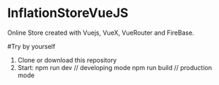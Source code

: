 # InflationStoreVueJS
Online Store created with Vuejs, VueX, VueRouter and FireBase. 

#Try by yourself
1. Clone or download this repository
2. Start:
npm run dev // developing mode
npm run build // production mode
